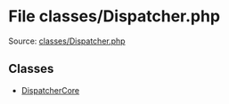 File classes/Dispatcher.php
=========

Source: [classes/Dispatcher.php](https://github.com/PrestaShop/PrestaShop/blob/1.6.0.1/classes/Dispatcher.php)


Classes
-------

* [DispatcherCore](class.DispatcherCore.md)

